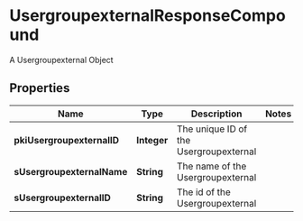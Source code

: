 

# UsergroupexternalResponseCompound

A Usergroupexternal Object

## Properties

| Name | Type | Description | Notes |
|------------ | ------------- | ------------- | -------------|
|**pkiUsergroupexternalID** | **Integer** | The unique ID of the Usergroupexternal |  |
|**sUsergroupexternalName** | **String** | The name of the Usergroupexternal |  |
|**sUsergroupexternalID** | **String** | The id of the Usergroupexternal |  |



